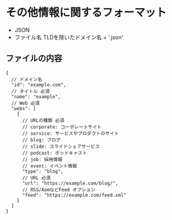 # その他情報に関するフォーマット

- JSON
- ファイル名 TLDを除いたドメイン名 + '.json'


## ファイルの内容

```json5
{
  // ドメイン名
  "id": "example.com",
  // タイトル 必須
  "name": "example",
  // Web 必須
  "webs": [
    {
      // URLの種類 必須
      // corporate: コーポレートサイト
      // service: サービスやプロダクトのサイト
      // blog: ブログ
      // slide: スライドシェアサービス
      // podcast: ポッドキャスト
      // job: 採用情報
      // event: イベント情報
      "type": "blog",
      // URL 必須
      "url": "https://example.com/blog/",
      // RSS/AomなどFeed オプション
      "feed": "https://example.com/feed.xml" 
    }
  ]
}
```
